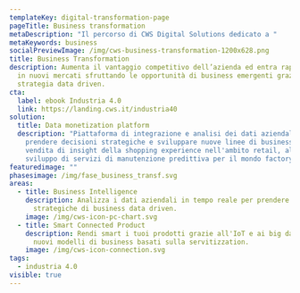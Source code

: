 ```yaml
---
templateKey: digital-transformation-page
pageTitle: Business transformation
metaDescription: "Il percorso di CWS Digital Solutions dedicato a "
metaKeywords: business
socialPreviewImage: /img/cws-business-transformation-1200x628.png
title: Business Transformation
description: Aumenta il vantaggio competitivo dell’azienda ed entra rapidamente
  in nuovi mercati sfruttando le opportunità di business emergenti grazie ad una
  strategia data driven.
cta:
  label: ebook Industria 4.0
  link: https://landing.cws.it/industria40
solution:
  title: Data monetization platform
  description: "Piattaforma di integrazione e analisi dei dati aziendali per
    prendere decisioni strategiche e sviluppare nuove linee di business: dalla
    vendita di insight della shopping experience nell'ambito retail, allo
    sviluppo di servizi di manutenzione predittiva per il mondo factory."
featuredimage: ""
phasesimage: /img/fase_business_transf.svg
areas:
  - title: Business Intelligence
    description: Analizza i dati aziendali in tempo reale per prendere decisioni
      strategiche di business data driven.
    image: /img/cws-icon-pc-chart.svg
  - title: Smart Connected Product
    description: Rendi smart i tuoi prodotti grazie all'IoT e ai big data e sviluppa
      nuovi modelli di business basati sulla servitizzation.
    image: /img/cws-icon-connection.svg
tags:
  - industria 4.0
visible: true
---
```

